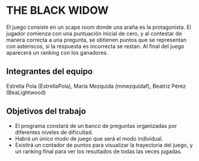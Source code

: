 # THE BLACK WIDOW

El juego consiste en un scape room donde una araña es la protagonista. El jugador comienza con una puntuación inicial de cero, y al contestar de manera correcta a una pregunta, se obtienen puntos que se representan con asteriscos, si la respuesta es incorrecta se restan. 
Al final del juego aparecerá un ranking con los ganadores. 

## Integrantes del equipo

Estrella Pola (EstrellaPola), María Mezquida (mmezquidaf), Beatriz Pérez (BeaLightwood)

## Objetivos del trabajo
- El programa constará de un banco de preguntas organizadas por diferentes niveles de dificultad.
- Habrá un único modo de juego que será el modo individual.
- Existirá un contador de puntos para visualizar la trayectoria del juego, y un ranking final para ver los resultados de todas las veces jugadas. 

